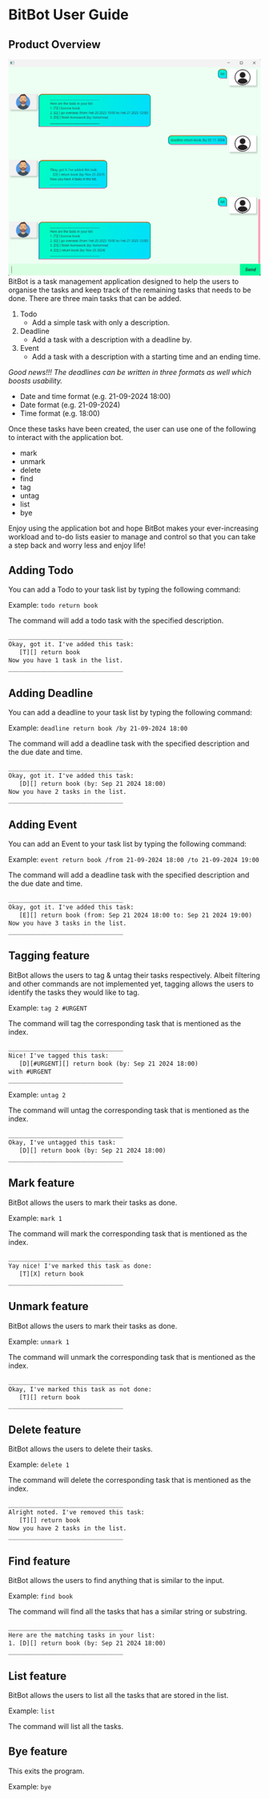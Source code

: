 # BitBot User Guide

## Product Overview
![](/docs/Ui.png)
BitBot is a task management application designed to help the users to 
organise the tasks and keep track of the remaining tasks that needs to be done.
There are three main tasks that can be added. 

1. Todo
   - Add a simple task with only a description.
2. Deadline
   - Add a task with a description with a deadline by.
3. Event
   - Add a task with a description with a starting time and an ending time.

_Good news!!! The deadlines can be written in three formats as well which boosts usability._
- Date and time format (e.g. 21-09-2024 18:00)
- Date format (e.g. 21-09-2024)
- Time format (e.g. 18:00)

Once these tasks have been created, the user can use one of the following to interact with the application bot.
- mark
- unmark
- delete
- find
- tag
- untag
- list
- bye

Enjoy using the application bot and hope BitBot makes your ever-increasing workload
and to-do lists easier to manage and control so that you can take a step back
and worry less and enjoy life!
## Adding Todo

You can add a Todo to your task list by typing the following command:

Example: `todo return book`

The command will add a todo task with the specified description.
```
________________________________
Okay, got it. I've added this task:
   [T][] return book
Now you have 1 task in the list.
________________________________
```
## Adding Deadline

You can add a deadline to your task list by typing the following command:

Example: `deadline return book /by 21-09-2024 18:00`

The command will add a deadline task with the specified description and the due date and time.
```
________________________________
Okay, got it. I've added this task:
   [D][] return book (by: Sep 21 2024 18:00)
Now you have 2 tasks in the list.
________________________________
```
## Adding Event

You can add an Event to your task list by typing the following command:

Example: `event return book /from 21-09-2024 18:00 /to 21-09-2024 19:00`

The command will add a deadline task with the specified description and the due date and time.
```
________________________________
Okay, got it. I've added this task:
   [E][] return book (from: Sep 21 2024 18:00 to: Sep 21 2024 19:00)
Now you have 3 tasks in the list.
________________________________
```

## Tagging feature

BitBot allows the users to tag & untag their tasks respectively. Albeit filtering and other commands are not implemented yet,
tagging allows the users to identify the tasks they would like to tag.

Example: `tag 2 #URGENT`

The command will tag the corresponding task that is mentioned as the index.
```
________________________________
Nice! I've tagged this task:
   [D][#URGENT][] return book (by: Sep 21 2024 18:00)
with #URGENT
________________________________
```

Example: `untag 2`

The command will untag the corresponding task that is mentioned as the index.

```
________________________________
Okay, I've untagged this task:
   [D][] return book (by: Sep 21 2024 18:00)
________________________________
```


## Mark feature

BitBot allows the users to mark their tasks as done.

Example: `mark 1`

The command will mark the corresponding task that is mentioned as the index.
```
________________________________
Yay nice! I've marked this task as done:
   [T][X] return book
________________________________
```
## Unmark feature

BitBot allows the users to mark their tasks as done.

Example: `unmark 1`

The command will unmark the corresponding task that is mentioned as the index.
```
________________________________
Okay, I've marked this task as not done:
   [T][] return book
________________________________
```
## Delete feature

BitBot allows the users to delete their tasks.

Example: `delete 1`

The command will delete the corresponding task that is mentioned as the index.
```
________________________________
Alright noted. I've removed this task:
   [T][] return book
Now you have 2 tasks in the list.
________________________________
```

## Find feature

BitBot allows the users to find anything that is similar to the input.

Example: `find book`

The command will find all the tasks that has a similar string or substring.
```
________________________________
Here are the matching tasks in your list:
1. [D][] return book (by: Sep 21 2024 18:00)
________________________________
```

## List feature

BitBot allows the users to list all the tasks that are stored in the list.

Example: `list`

The command will list all the tasks. 

## Bye feature

This exits the program.

Example: `bye`


